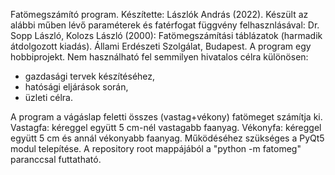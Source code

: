 Fatömegszámító program.
Készítette: Lászlók András (2022).
Készült az alábbi műben lévő paraméterek
és fatérfogat függvény felhasznlásával:
Dr. Sopp László, Kolozs László (2000):
Fatömegszámítási táblázatok (harmadik átdolgozott kiadás).
Állami Erdészeti Szolgálat, Budapest.
A program egy hobbiprojekt. Nem használható fel semmilyen hivatalos célra különösen:
- gazdasági tervek készítéséhez,
- hatósági eljárások során,
- üzleti célra.

A program a vágáslap feletti összes
(vastag+vékony) fatömeget számítja ki.
Vastagfa: kéreggel együtt 5 cm-nél vastagabb faanyag.
Vékonyfa: kéreggel együtt 5 cm és annál vékonyabb faanyag.
Működéséhez szükséges a PyQt5 modul telepítése.
A repository root mappájából a "python -m fatomeg" paranccsal futtatható.
